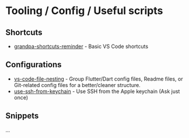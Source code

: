 # Tooling / Config / Useful scripts

## Shortcuts

- [grandpa-shortcuts-reminder](https://github.com/sladecekd/tooling/blob/main/grandpa-shortcuts-reminder.md) - Basic VS Code shortcuts

## Configurations

- [vs-code-file-nesting](https://github.com/sladecekd/tooling/blob/main/vs-code-file-nesting.md) - Group Flutter/Dart config files, Readme files, or Git-related config files for a better/cleaner structure.
- [use-ssh-from-keychain](https://github.com/sladecekd/tooling/blob/main/use-ssh-from-keychain.md) - Use SSH from the Apple keychain (Ask just once)

## Snippets

...
